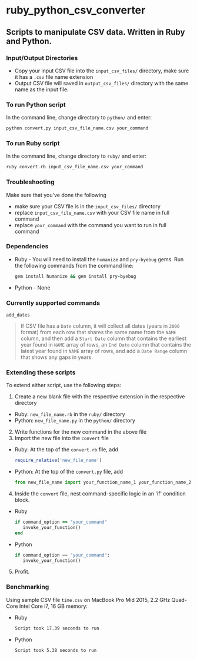 # ruby_python_csv_converter

## Scripts to manipulate CSV data. Written in Ruby and Python.

### Input/Output Directories
  * Copy your input CSV file into the `input_csv_files/` directory, make sure it has a `.csv` file name extension
  * Output CSV file will saved in `output_csv_files/` directory with the same name as the input file.

### To run Python script
In the command line, change directory to `python/` and enter:
```sh
python convert.py input_csv_file_name.csv your_command
```

### To run Ruby script
In the command line, change directory to `ruby/` and enter: 
```sh
ruby convert.rb input_csv_file_name.csv your_command
```

### Troubleshooting
Make sure that you've done the following
  * make sure your CSV file is in the `input_csv_files/` directory
  * replace `input_csv_file_name.csv` with your CSV file name in full command
  * replace `your_command` with the command you want to run in full command

### Dependencies
* Ruby - You will need to install the `humanize` and `pry-byebug` gems. Run the following commands from the command line:
  ```Ruby
  gem install humanize && gem install pry-byebug
  ```
* Python - None

### Currently supported commands
`add_dates`
> If CSV file has a `Date` column, it will collect all dates (years in `2000` format) from each row that shares the same name from the `NAME` column, and then add a `Start Date` column that contains the earliest year found in `NAME` array of rows, an `End Date` column that contains the latest year found in `NAME` array of rows, and add a `Date Range` column that shows any gaps in years.

### Extending these scripts
To extend either script, use the following steps:
1. Create a new blank file with the respective extension in the respective directory
  * Ruby: `new_file_name.rb` in the `ruby/` directory  
  * Python: `new_file_name.py` in the `python/` directory  
2. Write functions for the new command in the above file
3. Import the new file into the `convert` file
  * Ruby: At the top of the `convert.rb` file, add
    ```Ruby 
    require_relative('new_file_name')
    ```
  * Python: At the top of the `convert.py` file, add
    ```Python
    from new_file_name import your_function_name_1 your_function_name_2
    ```
4. Inside the `convert` file, nest command-specific logic in an 'if' condition block.
  * Ruby
    ```Ruby 
    if command_option == "your_command"
       invoke_your_function()
    end
    ```
  * Python
    ```Python 
    if command_option == "your_command":
       invoke_your_function()
    ```
5. Profit. 

### Benchmarking
Using sample CSV file `time.csv` on MacBook Pro Mid 2015, 2.2 GHz Quad-Core Intel Core i7, 16 GB memory: 
  * Ruby
    ```sh 
    Script took 17.39 seconds to run
    ```
  * Python
    ```sh 
    Script took 5.38 seconds to run
    ```

